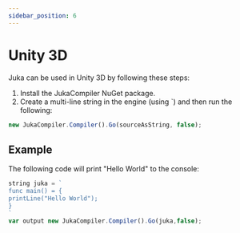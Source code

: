 ```yaml
---
sidebar_position: 6
---
```


# Unity 3D

Juka can be used in Unity 3D by following these steps:

1. Install the JukaCompiler NuGet package.
2. Create a multi-line string in the engine (using `) and then run the following:

```jsx
new JukaCompiler.Compiler().Go(sourceAsString, false);
```

## Example

The following code will print "Hello World" to the console:

```jsx
string juka = `
func main() = {
printLine("Hello World");
}
`
var output new JukaCompiler.Compiler().Go(juka,false);
```
